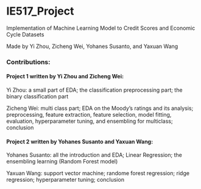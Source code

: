 # IE517_Project
Implementation of Machine Learning Model to Credit Scores and Economic Cycle Datasets

Made by Yi Zhou, Zicheng Wei, Yohanes Susanto, and Yaxuan Wang

### Contributions:

#### Project 1 written by Yi Zhou and Zicheng Wei:

Yi Zhou: a small part of EDA; the classification preprocessing part; the binary classification part

Zicheng Wei: multi class part; EDA on the Moody’s ratings and its analysis; preprocessing, feature extraction, feature selection, model fitting, evaluation, hyperparameter tuning, and ensembling for multiclass; conclusion

#### Project 2 written by Yohanes Susanto and Yaxuan Wang:

Yohanes Susanto: all the introduction and EDA; Linear Regression; the ensembling learning (Random Forest model)

Yaxuan Wang: support vector machine; randome forest regression; ridge regression; hyperparameter tuning; conclusion
